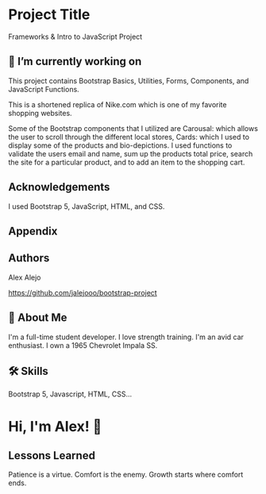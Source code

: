 # Project Title
 Frameworks & Intro to JavaScript Project

 ## 🔭 I’m currently working on 

This project contains Bootstrap Basics, Utilities, Forms, Components, and JavaScript Functions.

This is a shortened replica of Nike.com which is one of my favorite shopping websites.  

Some of the Bootstrap components that I utilized are Carousal: which allows the user to scroll through the different local stores, Cards: which I used to display some of the products and bio-depictions. 
I used functions to validate the users email and name, sum up the products total price, search the site for a particular product, and to add an item to the shopping cart. 

## Acknowledgements
I used Bootstrap 5, JavaScript, HTML, and CSS.


## Appendix




## Authors



Alex Alejo




https://github.com/jalejooo/bootstrap-project
## 🚀 About Me
I'm a full-time student developer. I love strength training. I'm an avid car enthusiast.  I own a 1965 Chevrolet Impala SS. 





## 🛠 Skills
Bootstrap 5, Javascript, HTML, CSS...


# Hi, I'm Alex! 👋


## Lessons Learned

Patience is a virtue. 
Comfort is the enemy. Growth starts where comfort ends. 



